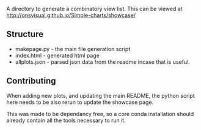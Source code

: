 A directory to generate a combinatory view list. This can be viewed at http://onsvisual.github.io/Simple-charts/showcase/ 

## Structure 
- makepage.py - the main file generation script 
- index.html - generated html page
- allplots.json - parsed json data from the readme incase that is useful. 

## Contributing
When adding new plots, and updating the main README, the python script here needs to be also rerun to update the showcase page. 

This was made to be dependancy free, so a core conda installation should already contain all the tools necessary to run it. 


